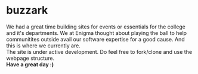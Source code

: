 # buzzark
We had a great time building sites for events or essentials for the college and it's departments. We at Enigma thought about playing the ball to help communitites outside avail our software expertise for a good cause. And this is where we currently are.
<br>
The site is under active development. Do feel free to fork/clone and use the webpage structure.
<br>
<b>Have a great day :)</b>
